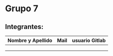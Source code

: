 # Grupo 7

## Integrantes:

| Nombre y Apellido  |      Mail                      |     usuario Gitlab   |
| ----------------   | ------------------------------ | -------------------  |
|                    |                                |                      |
|                    |                                |                      |
|                    |                                |                      |
